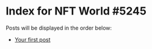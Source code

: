 # Index for NFT World #5245
Posts will be displayed in the order below:

- [Your first post](./001-first.md)

